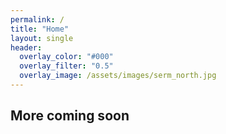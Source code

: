 ```yaml
---
permalink: /
title: "Home"
layout: single
header:
  overlay_color: "#000"
  overlay_filter: "0.5"
  overlay_image: /assets/images/serm_north.jpg
---
```


## More coming soon
